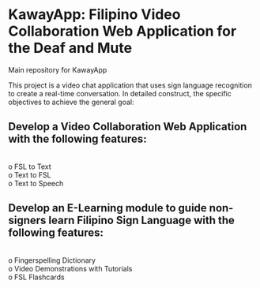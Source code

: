# KawayApp: Filipino Video Collaboration Web Application for the Deaf and Mute
Main repository for KawayApp

This project is a video chat application that uses sign language recognition to create a real-time conversation.
In detailed construct, the specific objectives to achieve the general goal:
<br>
## Develop a Video Collaboration Web Application with the following features:
<br>
o	FSL to Text
<br>
o	Text to FSL
<br>
o	Text to Speech
<br>

## Develop an E-Learning module to guide non-signers learn Filipino Sign Language with the following features:
<br>
o	Fingerspelling Dictionary
<br>
o	Video Demonstrations with Tutorials
<br>
o	FSL Flashcards
<br>
